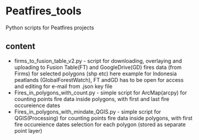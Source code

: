 # Peatfires_tools
Python scripts for Peatfires projects
## content
- firms_to_fusion_table_v2.py - script for downloading, overlaying and uploading to Fusion Table(FT) and GoogleDrive(GD) fires data (from Firms) for selected polygons (shp etc) here example for Indonesia peatlands (GlobalForestWatch), FT andGD has to be open for access and editing for e-mail from .json key file
- Fires_in_polygons_with_count.py - simple script for ArcMap(arcpy) for counting points fire data  inside polygons, with first and last fire occureience dates
- Fires_in_polygons_with_mindate_QGIS.py - simple script for QGIS(Processing) for counting points fire data  inside polygons, with first  fire occureience dates selection for each polygon (stored as separate point layer)
